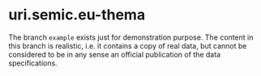 # uri.semic.eu-thema

The branch `example` exists just for demonstration purpose. 
The content in this branch is realistic, i.e. it contains a copy of real data, but cannot be considered to be in any sense an official publication of the data specifications.


